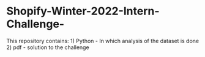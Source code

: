 # Shopify-Winter-2022-Intern-Challenge-

This repository contains:
    1) Python - In which analysis of the dataset is done
    2) pdf - solution to the challenge
